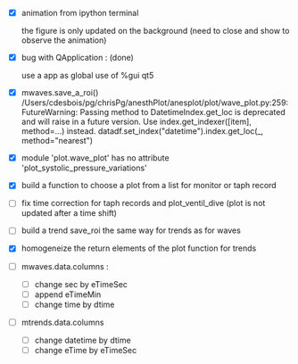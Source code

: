 - [x] animation from ipython terminal

  the figure is only updated on the background
  (need to close and show to observe the animation)

- [x] bug with QApplication : (done)

    use a app as global
    use of %gui qt5

- [x] mwaves.save_a_roi()
  /Users/cdesbois/pg/chrisPg/anesthPlot/anesplot/plot/wave_plot.py:259: FutureWarning: Passing method to DatetimeIndex.get_loc is deprecated and will raise in a future version. Use index.get_indexer([item], method=...) instead.
    datadf.set_index("datetime").index.get_loc(_, method="nearest")

- [x] module 'plot.wave_plot' has no attribute 'plot_systolic_pressure_variations'

- [x] build a function to choose a plot from a list for monitor  or taph record

- [ ] fix time correction for taph records and plot_ventil_dive (plot is not updated after a time shift)

- [ ] build a trend save_roi the same way for trends as for waves

- [x] homogeneize the return elements of the plot function for trends

- [ ] mwaves.data.columns :

    - [ ] change sec by eTimeSec
    - [ ] append eTimeMin
    - [ ] change time by dtime

- [ ] mtrends.data.columns

    - [ ] change datetime by dtime
    - [ ] change eTime by eTimeSec
